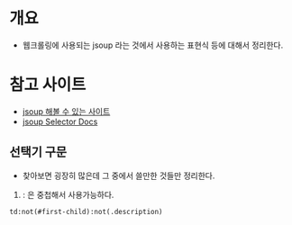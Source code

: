 # 개요
- 웹크롤링에 사용되는 jsoup 라는 것에서 사용하는 표현식 등에 대해서 정리한다. 

# 참고 사이트
- [jsoup 해볼 수 있는 사이트](https://try.jsoup.org/)
- [jsoup Selector Docs](https://jsoup.org/apidocs/org/jsoup/select/Selector.html)

## 선택기 구문
- 찾아보면 굉장히 많은데 그 중에서 쓸만한 것들만 정리한다. 

1) : 은 중첩해서 사용가능하다.
```
td:not(#first-child):not(.description)
```

